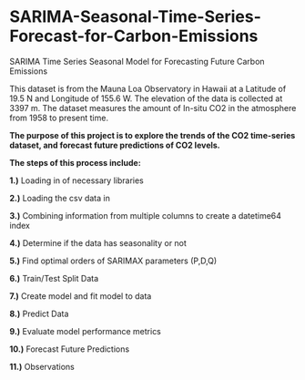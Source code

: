 # SARIMA-Seasonal-Time-Series-Forecast-for-Carbon-Emissions
SARIMA Time Series Seasonal Model for Forecasting Future Carbon Emissions

This dataset is from the Mauna Loa Observatory in Hawaii at a Latitude of 19.5 N and Longitude of 155.6 W. The elevation of the data is collected at 3397 m. The dataset measures the amount of In-situ CO2 in the atmosphere from 1958 to present time.

**The purpose of this project is to explore the trends of the CO2 time-series dataset, and forecast future predictions of CO2 levels.**

**The steps of this process include:**

**1.)** Loading in of necessary libraries

**2.)** Loading the csv data in

**3.)** Combining information from multiple columns to create a datetime64 index

**4.)** Determine if the data has seasonality or not

**5.)** Find optimal orders of SARIMAX parameters (P,D,Q)

**6.)** Train/Test Split Data

**7.)** Create model and fit model to data

**8.)** Predict Data

**9.)** Evaluate model performance metrics

**10.)** Forecast Future Predictions

**11.)** Observations
